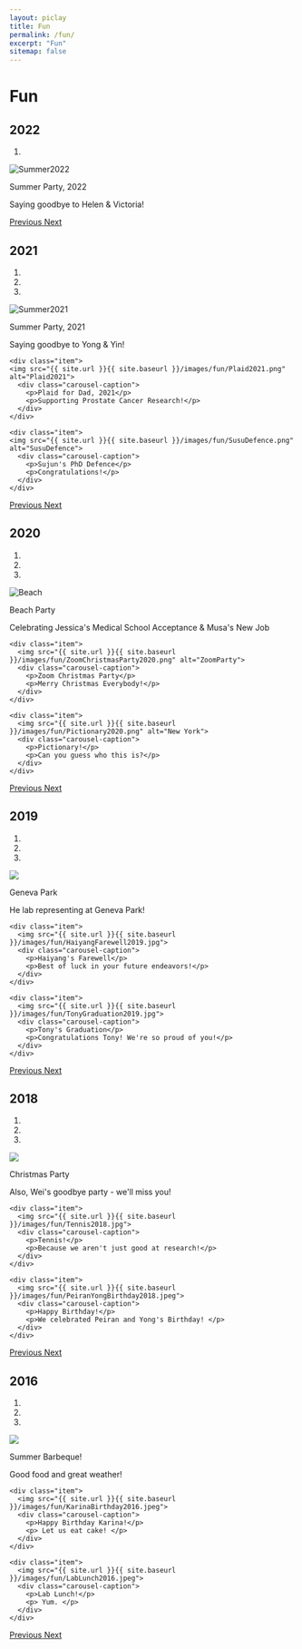 ```yaml
---
layout: piclay
title: Fun
permalink: /fun/
excerpt: "Fun"
sitemap: false
---
```


# Fun

## 2022

<div markdown="0" id="carousel2021" class="carousel slide" data-ride="carousel" data-interval="5000" data-pause="hover" >
  <!-- Indicators -->
  <ol class="carousel-indicators">
    <li data-target="#myCarousel" data-slide-to="0" class="active"></li>
  </ol>

  <!-- Wrapper for slides -->
  <div class="carousel-inner" markdown="0">
    <div class="item active">
    <img src="{{ site.url }}{{ site.baseurl }}/images/fun/Summer2022.jpg" alt="Summer2022">
      <div class="carousel-caption">
        <p>Summer Party, 2022</p>
        <p>Saying goodbye to Helen & Victoria!</p>
      </div>
    </div>
  </div>

  <!-- Left and right controls -->
  <a class="left carousel-control" href="#carousel2022" role="button" data-slide="prev">
    <span class="glyphicon glyphicon-chevron-left" aria-hidden="true"></span>
    <span class="sr-only">Previous</span>
  </a>
  <a class="right carousel-control" href="#carousel2022" role="button" data-slide="next">
    <span class="glyphicon glyphicon-chevron-right" aria-hidden="true"></span>
    <span class="sr-only">Next</span>
  </a>
</div>

## 2021

<div markdown="0" id="carousel2021" class="carousel slide" data-ride="carousel" data-interval="5000" data-pause="hover" >
  <!-- Indicators -->
  <ol class="carousel-indicators">
    <li data-target="#myCarousel" data-slide-to="0" class="active"></li>
    <li data-target="#myCarousel" data-slide-to="1"></li>
    <li data-target="#myCarousel" data-slide-to="2"></li>
  </ol>

  <!-- Wrapper for slides -->
  <div class="carousel-inner" markdown="0">
    <div class="item active">
    <img src="{{ site.url }}{{ site.baseurl }}/images/fun/Summer2021.jpg" alt="Summer2021">
      <div class="carousel-caption">
        <p>Summer Party, 2021</p>
        <p>Saying goodbye to Yong & Yin!</p>
      </div>
    </div>

    <div class="item">
    <img src="{{ site.url }}{{ site.baseurl }}/images/fun/Plaid2021.png" alt="Plaid2021">
      <div class="carousel-caption">
        <p>Plaid for Dad, 2021</p>
        <p>Supporting Prostate Cancer Research!</p>
      </div>
    </div>

    <div class="item">
    <img src="{{ site.url }}{{ site.baseurl }}/images/fun/SusuDefence.png" alt="SusuDefence">
      <div class="carousel-caption">
        <p>Sujun's PhD Defence</p>
        <p>Congratulations!</p>
      </div>
    </div>
  </div>

  <!-- Left and right controls -->
  <a class="left carousel-control" href="#carousel2021" role="button" data-slide="prev">
    <span class="glyphicon glyphicon-chevron-left" aria-hidden="true"></span>
    <span class="sr-only">Previous</span>
  </a>
  <a class="right carousel-control" href="#carousel2021" role="button" data-slide="next">
    <span class="glyphicon glyphicon-chevron-right" aria-hidden="true"></span>
    <span class="sr-only">Next</span>
  </a>
</div>

## 2020

<div markdown="0" id="carousel2020" class="carousel slide" data-ride="carousel" data-interval="5000" data-pause="hover" >
  <!-- Indicators -->
  <ol class="carousel-indicators">
    <li data-target="#myCarousel" data-slide-to="0" class="active"></li>
    <li data-target="#myCarousel" data-slide-to="1"></li>
    <li data-target="#myCarousel" data-slide-to="2"></li>
  </ol>

  <!-- Wrapper for slides -->
  <div class="carousel-inner" markdown="0">
    <div class="item active">
      <img src="{{ site.url }}{{ site.baseurl }}/images/fun/Selfie2020.jpg" alt="Beach">
      <div class="carousel-caption">
        <p>Beach Party</p>
        <p>Celebrating Jessica's Medical School Acceptance & Musa's New Job</p>
      </div>
    </div>

    <div class="item">
      <img src="{{ site.url }}{{ site.baseurl }}/images/fun/ZoomChristmasParty2020.png" alt="ZoomParty">
      <div class="carousel-caption">
        <p>Zoom Christmas Party</p>
        <p>Merry Christmas Everybody!</p>
      </div>
    </div>

    <div class="item">
      <img src="{{ site.url }}{{ site.baseurl }}/images/fun/Pictionary2020.png" alt="New York">
      <div class="carousel-caption">
        <p>Pictionary!</p>
        <p>Can you guess who this is?</p>
      </div>
    </div>
  </div>

  <!-- Left and right controls -->
  <a class="left carousel-control" href="#carousel2020" role="button" data-slide="prev">
    <span class="glyphicon glyphicon-chevron-left" aria-hidden="true"></span>
    <span class="sr-only">Previous</span>
  </a>
  <a class="right carousel-control" href="#carousel2020" role="button" data-slide="next">
    <span class="glyphicon glyphicon-chevron-right" aria-hidden="true"></span>
    <span class="sr-only">Next</span>
  </a>
</div>

## 2019

<div markdown="0" id="carousel2019" class="carousel slide" data-ride="carousel" data-interval="5000" data-pause="hover" >
  <!-- Indicators -->
  <ol class="carousel-indicators">
    <li data-target="#myCarousel" data-slide-to="0" class="active"></li>
    <li data-target="#myCarousel" data-slide-to="1"></li>
    <li data-target="#myCarousel" data-slide-to="2"></li>
  </ol>

  <!-- Wrapper for slides -->
  <div class="carousel-inner" markdown="0">
    <div class="item active">
      <img src="{{ site.url }}{{ site.baseurl }}/images/fun/GP2019.jpg">
      <div class="carousel-caption">
        <p>Geneva Park</p>
        <p>He lab representing at Geneva Park!</p>
      </div>
    </div>

    <div class="item">
      <img src="{{ site.url }}{{ site.baseurl }}/images/fun/HaiyangFarewell2019.jpg">
      <div class="carousel-caption">
        <p>Haiyang's Farewell</p>
        <p>Best of luck in your future endeavors!</p>
      </div>
    </div>

    <div class="item">
      <img src="{{ site.url }}{{ site.baseurl }}/images/fun/TonyGraduation2019.jpg">
      <div class="carousel-caption">
        <p>Tony's Graduation</p>
        <p>Congratulations Tony! We're so proud of you!</p>
      </div>
    </div>
  </div>

  <!-- Left and right controls -->
  <a class="left carousel-control" href="#carousel2019" role="button" data-slide="prev">
    <span class="glyphicon glyphicon-chevron-left" aria-hidden="true"></span>
    <span class="sr-only">Previous</span>
  </a>
  <a class="right carousel-control" href="#carousel2019" role="button" data-slide="next">
    <span class="glyphicon glyphicon-chevron-right" aria-hidden="true"></span>
    <span class="sr-only">Next</span>
  </a>
</div>


## 2018

<div markdown="0" id="carousel2018" class="carousel slide" data-ride="carousel" data-interval="5000" data-pause="hover" >
  <!-- Indicators -->
  <ol class="carousel-indicators">
    <li data-target="#myCarousel" data-slide-to="0" class="active"></li>
    <li data-target="#myCarousel" data-slide-to="1"></li>
    <li data-target="#myCarousel" data-slide-to="2"></li>
  </ol>

  <!-- Wrapper for slides -->
  <div class="carousel-inner" markdown="0">
    <div class="item active">
      <img src="{{ site.url }}{{ site.baseurl }}/images/fun/WeiGoodbye2018.jpg">
      <div class="carousel-caption">
        <p>Christmas Party</p>
        <p>Also, Wei's goodbye party - we'll miss you! </p>
      </div>
    </div>

    <div class="item">
      <img src="{{ site.url }}{{ site.baseurl }}/images/fun/Tennis2018.jpg">
      <div class="carousel-caption">
        <p>Tennis!</p>
        <p>Because we aren't just good at research!</p>
      </div>
    </div>

    <div class="item">
      <img src="{{ site.url }}{{ site.baseurl }}/images/fun/PeiranYongBirthday2018.jpeg">
      <div class="carousel-caption">
        <p>Happy Birthday!</p>
        <p>We celebrated Peiran and Yong's Birthday! </p>
      </div>
    </div>
  </div>

  <!-- Left and right controls -->
  <a class="left carousel-control" href="#carousel2018" role="button" data-slide="prev">
    <span class="glyphicon glyphicon-chevron-left" aria-hidden="true"></span>
    <span class="sr-only">Previous</span>
  </a>
  <a class="right carousel-control" href="#carousel2018" role="button" data-slide="next">
    <span class="glyphicon glyphicon-chevron-right" aria-hidden="true"></span>
    <span class="sr-only">Next</span>
  </a>
</div>


## 2016

<div markdown="0" id="carousel2016" class="carousel slide" data-ride="carousel" data-interval="5000" data-pause="hover" >
  <!-- Indicators -->
  <ol class="carousel-indicators">
    <li data-target="#myCarousel" data-slide-to="0" class="active"></li>
    <li data-target="#myCarousel" data-slide-to="1"></li>
    <li data-target="#myCarousel" data-slide-to="2"></li>
  </ol>

  <!-- Wrapper for slides -->
  <div class="carousel-inner" markdown="0">
    <div class="item active">
      <img src="{{ site.url }}{{ site.baseurl }}/images/fun/Barbeque2016.jpg">
      <div class="carousel-caption">
        <p>Summer Barbeque!</p>
        <p> Good food and great weather! </p>
      </div>
    </div>

    <div class="item">
      <img src="{{ site.url }}{{ site.baseurl }}/images/fun/KarinaBirthday2016.jpeg">
      <div class="carousel-caption">
        <p>Happy Birthday Karina!</p>
        <p> Let us eat cake! </p>
      </div>
    </div>

    <div class="item">
      <img src="{{ site.url }}{{ site.baseurl }}/images/fun/LabLunch2016.jpeg">
      <div class="carousel-caption">
        <p>Lab Lunch!</p>
        <p> Yum. </p>
      </div>
    </div>
  </div>

  <!-- Left and right controls -->
  <a class="left carousel-control" href="#carousel2016" role="button" data-slide="prev">
    <span class="glyphicon glyphicon-chevron-left" aria-hidden="true"></span>
    <span class="sr-only">Previous</span>
  </a>
  <a class="right carousel-control" href="#carousel2016" role="button" data-slide="next">
    <span class="glyphicon glyphicon-chevron-right" aria-hidden="true"></span>
    <span class="sr-only">Next</span>
  </a>
</div>
